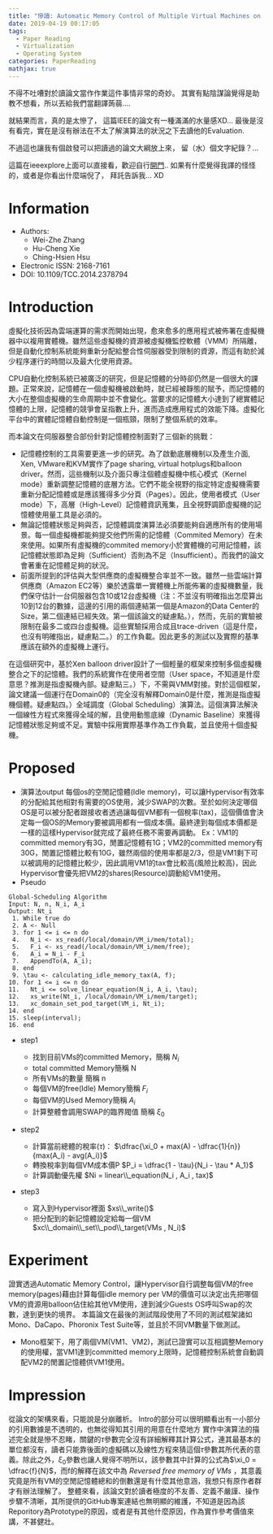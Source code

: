 ```yaml
---
title: "慘讀: Automatic Memory Control of Multiple Virtual Machines on a Consolidated Server"
date: 2019-04-19 00:17:05
tags:
  - Paper Reading
  - Virtualization
  - Operating System
categories: PaperReading
mathjax: true
---
```

不得不吐嘈對於讀論文當作作業這件事情非常的奇妙。
其實有點陰謀論覺得是助教不想看，所以丟給我們當翻譯蒟蒻....
<!-- More -->
就結果而言，真的是太慘了，
這篇IEEE的論文有一種滿滿的水量感XD...
最後是沒有看完，實在是沒有辦法在不太了解演算法的狀況之下去讀他的Evaluation.

不過這也讓我有個啟發可以把讀過的論文大綱放上來，
留（水）個文字紀錄？...

這篇在ieeexplore上面可以直接看，歡迎自行[開門](https://ieeexplore.ieee.org/document/7012089)..
如果有什麼覺得我譯的怪怪的，或者是你看出什麼端倪了，
拜託告訴我... XD

# Information
  - Authors:
    - Wei-Zhe Zhang
    - Hu-Cheng Xie
    - Ching-Hsien Hsu
  - Electronic ISSN: 2168-7161
  - DOI: 10.1109/TCC.2014.2378794

# Introduction

  虛擬化技術因為雲端運算的需求而開始出現，愈來愈多的應用程式被佈署在虛擬機器中以複用實體機。雖然這些虛擬機的資源被虛擬機監控軟體（VMM）所隔離，但是自動化控制系統能夠重新分配給整合性伺服器受到限制的資源，而這有助於減少程序運行的時間以及最大化使用資源。

  CPU自動化控制系統已被廣泛的研究，但是記憶體的分時卻仍然是一個很大的課題。正常來說，記憶體在一個虛擬機被啟動時，就已經被靜態的賦予，而記憶體的大小在整個虛擬機的生命周期中並不會變化。當要求的記憶體大小達到了總實體記憶體的上限，記憶體的競爭會呈指數上升，進而造成應用程式的效能下降。虛擬化平台中的實體記憶體自動控制是一個瓶頸，限制了整個系統的效率。

  而本論文在伺服器整合部份針對記憶體控制面對了三個新的挑戰：
  -  記憶體控制的工具需要更進一步的研究。為了啟動底層機制以及產生介面, Xen, VMware和KVM實作了page sharing, virtual hotplugs和balloon driver。然而，這些機制以及介面只專注個體虛擬機中核心模式（Kernel mode）重新調整記憶體的底層方法。它們不能全視野的指定特定虛擬機需要重新分配記憶體或是應該獲得多少分頁（Pages）。因此，使用者模式（User mode）下，高層（High-Level）記憶體資訊蒐集，且全視野調節虛擬機的記憶體使用量工具是必須的。
  -  無論記憶體狀態足夠與否，記憶體調度演算法必須要能夠自適應所有的使用場景。每一個虛擬機都能夠提交他們所需的記憶體（Commited Memory）在未來使用。如果所有虛擬機的commited memory小於實體機的可用記憶體，該記憶體狀態即為足夠（Sufficient）否則為不足（Insufficient）。而我們的論文會著重在記憶體足夠的狀況。
  -  前面所提到的評估與大型供應商的虛擬機整合率並不一致。雖然一些雲端計算供應商（Amazon EC2等）樂於透露單一實體機上所能佈署的虛擬機數量，我們保守估計一台伺服器包含10或12台虛擬機（注：不並沒有明確指出怎麼算出10到12台的數據，這邊的引用的兩個連結第一個是Amazon的Data Center的Size，第二個連結已經失效。第一個該論文的疑慮點。），然而，先前的實驗被限制在最多二或四台虛擬機。這些實驗採用合成且trace-driven（這是什麼，也沒有明確指出，疑慮點二。）的工作負載。因此更多的測試以及實際的基準應該在額外的虛擬機上運行。

  在這個研究中，基於Xen balloon driver設計了一個輕量的框架來控制多個虛擬機整合之下的記憶體。我們的系統實作在使用者空間（User space，不知道是什麼意思？推測是指虛擬機內部。疑慮點三。）下，不需與VMM對接。對於這個框架，論文建議一個運行在Domain0的（完全沒有解釋Domain0是什麼，推測是指虛擬機個體。疑慮點四。）全域調度（Global Scheduling）演算法。這個演算法解決一個線性方程式來獲得全域的解，且使用動態底線（Dynamic Baseline）來獲得記憶體狀態足夠或不足。實驗中採用實際基準作為工作負載，並且使用十個虛擬機。

# Proposed

- 演算法output
每個os的空閒記憶體(Idle memory)，可以讓Hypervisor有效率的分配給其他相對有需要的OS使用，減少SWAP的次數。至於如何決定哪個OS是可以被分配者跟接收者透過讓每個VM都有一個稅率(tax)，這個價值會決定每一個OS的Memory要被調用都有一個成本價。最終達到每個成本價都是一樣的這樣Hypervisor就完成了最終任務不需要再調動。
Ex：VM1的committed memory有3G，閒置記憶體有1G；VM2的committed memory有30G，閒置記憶體比較有10G，雖然兩個的使用率都是2/3，但是VM1剩下可以被調用的記憶體比較少，因此調用VM1的tax會比較高(風險比較高)，因此Hypervisor會優先把VM2的shares(Resource)調動給VM1使用。
- Pseudo
```
Global-Scheduling Algorithm
Input: N, n, N_i, A_i
Output: Nt_i
 1. While true do
 2. A <- Null
 3. for 1 <= i <= n do
 4.   N_i <- xs_read(/local/domain/VM_i/mem/total);
 5.   F_i <- xs_read(/local/domain/VM_i/mem/free);
 6.   A_i = N_i - F_i
 7.   AppendTo(A, A_i);
 8. end
 9. \tau <- calculating_idle_memory_tax(A, f);
10. for 1 <= i <= n do
11.   Nt_i <= solve_linear_equation(N_i, A_i, \tau);
12.   xs_write(Nt_i, /local/domain/VM_i/mem/target);
13.   xc_domain_set_pod_target(VM_i, Nt_i);
14. end
15. sleep(interval);
16. end
``` 

- step1
    - 找到目前VMs的committed Memory，簡稱 $N_i$
    - total committed Memory簡稱 N
    - 所有VMs的數量 簡稱 n
    - 每個VM的free(Idle) Memory簡稱 $F_i$
    - 每個VM的Used Memory簡稱 $A_i$
    - 計算整體會調用SWAP的臨界閥值 簡稱 $\xi_0$
- step2
    - 計算當前總體的稅率($\tau$)：
      $\dfrac{\xi_0 + max(A) - \dfrac{1}{n}}{max(A_i) - avg(A_i)}$
    - 轉換稅率到每個VM成本價P 
      $P_i = \dfrac{1 - \tau}{N_i - \tau * A_1}$
    - 計算調動優先權
        $Ni = linear\\_equation(N_i , A_i , tax)$
      
- step3
    - 寫入到Hypervisor裡面 
        $xs\\_write()$
    - 把分配到的新記憶體設定給每一個VM
        $xc\\_domain\\_set\\_pod\\_target(VMs , N_i)$

# Experiment

 證實透過Automatic Memory Control，讓Hypervisor自行調整每個VM的free memory(pages)藉由計算每個idle memory per VM的價值可以決定出先把哪個VM的資源用balloon佔住給其他VM使用，達到減少Guests OS呼叫Swap的次數，達到更快的境界。 
 本篇論文在最後的測試階段使用了不同的測試框架諸如Mono、DaCapo、Phoronix Test Suite等，並且於不同VM數量下做測試。
 - Mono框架下，用了兩個VM(VM1、VM2)，測試已證實可以互相調整Memory的使用權，當VM1達到committed memory上限時，記憶體控制系統會自動調配VM2的閒置記憶體供VM1使用。
 
# Impression

  從論文的架構來看，只能說是分崩離析。
  Intro的部分可以很明顯看出有一小部分的引用數據是不透明的，也無從得知其引用的用意在什麼地方
  實作中演算法的描述完全就是慘不忍睹，關鍵的$\tau$參數完全沒有詳細解釋其計算公式，連其最基本的單位都沒有，讀者只能靠後面的虛擬碼以及線性方程來猜這個$\tau$參數其所代表的意義。除此之外，$\xi_0$參數也讓人覺得不明所以，該參數其中計算的公式為$\xi_0 = \dfrac{f}{N}$，而f的解釋在該文中為 *Reversed free memory of VMs* ，其意義究竟是所有VM的空閒記憶體總和的倒數還是有什麼其他意涵，我想只有原作者群才有辦法理解了。
  整體來看，該論文對於讀者極度的不友善、定義不嚴謹、操作步驟不清晰，其所提供的GitHub專案連結也無明顯的維護，不知道是因為該Reporitory為Prototype的原因，或者是有其他什麼原因，作為實作參考價值來講，不甚健壯。
   